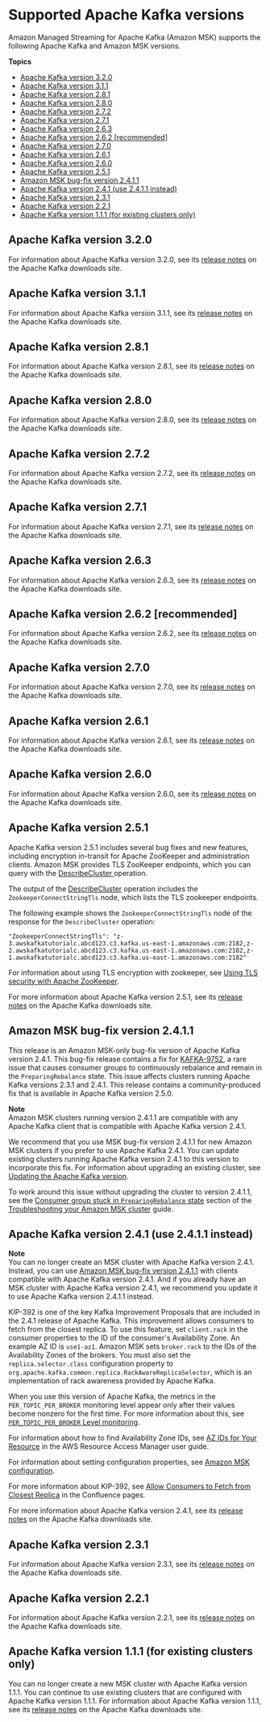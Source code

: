 # Supported Apache Kafka versions<a name="supported-kafka-versions"></a>

Amazon Managed Streaming for Apache Kafka \(Amazon MSK\) supports the following Apache Kafka and Amazon MSK versions\.

**Topics**
+ [Apache Kafka version 3\.2\.0](#3.2.0)
+ [Apache Kafka version 3\.1\.1](#3.1.1)
+ [Apache Kafka version 2\.8\.1](#2.8.1)
+ [Apache Kafka version 2\.8\.0](#2.8.0)
+ [Apache Kafka version 2\.7\.2](#2.7.2)
+ [Apache Kafka version 2\.7\.1](#2.7.1)
+ [Apache Kafka version 2\.6\.3](#2.6.3)
+ [Apache Kafka version 2\.6\.2 \[recommended\]](#2.6.2)
+ [Apache Kafka version 2\.7\.0](#2.7.0)
+ [Apache Kafka version 2\.6\.1](#2.6.1)
+ [Apache Kafka version 2\.6\.0](#2.6.0)
+ [Apache Kafka version 2\.5\.1](#2.5.1)
+ [Amazon MSK bug\-fix version 2\.4\.1\.1](#2.4.1.1)
+ [Apache Kafka version 2\.4\.1 \(use 2\.4\.1\.1 instead\)](#2.4.1)
+ [Apache Kafka version 2\.3\.1](#2.3.1)
+ [Apache Kafka version 2\.2\.1](#2.2.1)
+ [Apache Kafka version 1\.1\.1 \(for existing clusters only\)](#1.1.1)

## Apache Kafka version 3\.2\.0<a name="3.2.0"></a>

For information about Apache Kafka version 3\.2\.0, see its [release notes](https://downloads.apache.org/kafka/3.2.0/RELEASE_NOTES.html) on the Apache Kafka downloads site\.

## Apache Kafka version 3\.1\.1<a name="3.1.1"></a>

For information about Apache Kafka version 3\.1\.1, see its [release notes](https://downloads.apache.org/kafka/3.1.1/RELEASE_NOTES.html) on the Apache Kafka downloads site\.

## Apache Kafka version 2\.8\.1<a name="2.8.1"></a>

For information about Apache Kafka version 2\.8\.1, see its [release notes](https://downloads.apache.org/kafka/2.8.1/RELEASE_NOTES.html) on the Apache Kafka downloads site\.

## Apache Kafka version 2\.8\.0<a name="2.8.0"></a>

For information about Apache Kafka version 2\.8\.0, see its [release notes](https://archive.apache.org/dist/kafka/2.8.0/RELEASE_NOTES.html) on the Apache Kafka downloads site\.

## Apache Kafka version 2\.7\.2<a name="2.7.2"></a>

For information about Apache Kafka version 2\.7\.2, see its [release notes](https://archive.apache.org/dist/kafka/2.7.2/RELEASE_NOTES.html) on the Apache Kafka downloads site\.

## Apache Kafka version 2\.7\.1<a name="2.7.1"></a>

For information about Apache Kafka version 2\.7\.1, see its [release notes](https://archive.apache.org/dist/kafka/2.7.1/RELEASE_NOTES.html) on the Apache Kafka downloads site\.

## Apache Kafka version 2\.6\.3<a name="2.6.3"></a>

For information about Apache Kafka version 2\.6\.3, see its [release notes](https://archive.apache.org/dist/kafka/2.6.3/RELEASE_NOTES.html) on the Apache Kafka downloads site\.

## Apache Kafka version 2\.6\.2 \[recommended\]<a name="2.6.2"></a>

For information about Apache Kafka version 2\.6\.2, see its [release notes](https://archive.apache.org/dist/kafka/2.6.2/RELEASE_NOTES.html) on the Apache Kafka downloads site\.

## Apache Kafka version 2\.7\.0<a name="2.7.0"></a>

For information about Apache Kafka version 2\.7\.0, see its [release notes](https://archive.apache.org/dist/kafka/2.7.0/RELEASE_NOTES.html) on the Apache Kafka downloads site\.

## Apache Kafka version 2\.6\.1<a name="2.6.1"></a>

For information about Apache Kafka version 2\.6\.1, see its [release notes](https://archive.apache.org/dist/kafka/2.6.1/RELEASE_NOTES.html) on the Apache Kafka downloads site\.

## Apache Kafka version 2\.6\.0<a name="2.6.0"></a>

For information about Apache Kafka version 2\.6\.0, see its [release notes](https://archive.apache.org/dist/kafka/2.6.0/RELEASE_NOTES.html) on the Apache Kafka downloads site\.

## Apache Kafka version 2\.5\.1<a name="2.5.1"></a>

Apache Kafka version 2\.5\.1 includes several bug fixes and new features, including encryption in\-transit for Apache ZooKeeper and administration clients\. Amazon MSK provides TLS ZooKeeper endpoints, which you can query with the [DescribeCluster ](https://docs.aws.amazon.com/msk/1.0/apireference/clusters-clusterarn.html#DescribeCluster) operation\. 

The output of the [ DescribeCluster](https://docs.aws.amazon.com/msk/1.0/apireference/clusters-clusterarn.html#DescribeCluster) operation includes the `ZookeeperConnectStringTls` node, which lists the TLS zookeeper endpoints\.

The following example shows the `ZookeeperConnectStringTls` node of the response for the `DescribeCluster` operation:

```
"ZookeeperConnectStringTls": "z-3.awskafkatutorialc.abcd123.c3.kafka.us-east-1.amazonaws.com:2182,z-2.awskafkatutorialc.abcd123.c3.kafka.us-east-1.amazonaws.com:2182,z-1.awskafkatutorialc.abcd123.c3.kafka.us-east-1.amazonaws.com:2182"
```

For information about using TLS encryption with zookeeper, see [Using TLS security with Apache ZooKeeper](zookeeper-security.md#zookeeper-security-tls)\.

For more information about Apache Kafka version 2\.5\.1, see its [release notes](https://archive.apache.org/dist/kafka/2.5.1/RELEASE_NOTES.html) on the Apache Kafka downloads site\.

## Amazon MSK bug\-fix version 2\.4\.1\.1<a name="2.4.1.1"></a>

This release is an Amazon MSK\-only bug\-fix version of Apache Kafka version 2\.4\.1\. This bug\-fix release contains a fix for [KAFKA\-9752](https://issues.apache.org/jira/browse/KAFKA-9752), a rare issue that causes consumer groups to continuously rebalance and remain in the `PreparingRebalance` state\. This issue affects clusters running Apache Kafka versions 2\.3\.1 and 2\.4\.1\. This release contains a community\-produced fix that is available in Apache Kafka version 2\.5\.0\. 

**Note**  
Amazon MSK clusters running version 2\.4\.1\.1 are compatible with any Apache Kafka client that is compatible with Apache Kafka version 2\.4\.1\.

We recommend that you use MSK bug\-fix version 2\.4\.1\.1 for new Amazon MSK clusters if you prefer to use Apache Kafka 2\.4\.1\. You can update existing clusters running Apache Kafka version 2\.4\.1 to this version to incorporate this fix\. For information about upgrading an existing cluster, see [Updating the Apache Kafka version](version-upgrades.md)\.

To work around this issue without upgrading the cluster to version 2\.4\.1\.1, see the [Consumer group stuck in `PreparingRebalance` state](troubleshooting.md#consumer-group-rebalance) section of the [Troubleshooting your Amazon MSK cluster](troubleshooting.md) guide\. 

## Apache Kafka version 2\.4\.1 \(use 2\.4\.1\.1 instead\)<a name="2.4.1"></a>

**Note**  
You can no longer create an MSK cluster with Apache Kafka version 2\.4\.1\. Instead, you can use [Amazon MSK bug\-fix version 2\.4\.1\.1](#2.4.1.1) with clients compatible with Apache Kafka version 2\.4\.1\. And if you already have an MSK cluster with Apache Kafka version 2\.4\.1, we recommend you update it to use Apache Kafka version 2\.4\.1\.1 instead\.

KIP\-392 is one of the key Kafka Improvement Proposals that are included in the 2\.4\.1 release of Apache Kafka\. This improvement allows consumers to fetch from the closest replica\. To use this feature, set `client.rack` in the consumer properties to the ID of the consumer's Availability Zone\. An example AZ ID is `use1-az1`\. Amazon MSK sets `broker.rack` to the IDs of the Availability Zones of the brokers\. You must also set the `replica.selector.class` configuration property to `org.apache.kafka.common.replica.RackAwareReplicaSelector`, which is an implementation of rack awareness provided by Apache Kafka\. 

When you use this version of Apache Kafka, the metrics in the `PER_TOPIC_PER_BROKER` monitoring level appear only after their values become nonzero for the first time\. For more information about this, see [`PER_TOPIC_PER_BROKER` Level monitoring](metrics-details.md#broker-topic-metrics)\. 

For information about how to find Availability Zone IDs, see [AZ IDs for Your Resource](https://docs.aws.amazon.com/ram/latest/userguide/working-with-az-ids.html) in the AWS Resource Access Manager user guide\. 

For information about setting configuration properties, see [Amazon MSK configuration](msk-configuration.md)\. 

For more information about KIP\-392, see [Allow Consumers to Fetch from Closest Replica](https://cwiki.apache.org/confluence/display/KAFKA/KIP-392:+Allow+consumers+to+fetch+from+closest+replica) in the Confluence pages\.

For more information about Apache Kafka version 2\.4\.1, see its [release notes](https://archive.apache.org/dist/kafka/2.4.1/RELEASE_NOTES.html) on the Apache Kafka downloads site\.

## Apache Kafka version 2\.3\.1<a name="2.3.1"></a>

For information about Apache Kafka version 2\.3\.1, see its [release notes](https://archive.apache.org/dist/kafka/2.3.1/RELEASE_NOTES.html) on the Apache Kafka downloads site\.

## Apache Kafka version 2\.2\.1<a name="2.2.1"></a>

For information about Apache Kafka version 2\.2\.1, see its [release notes](https://archive.apache.org/dist/kafka/2.2.1/RELEASE_NOTES.html) on the Apache Kafka downloads site\.

## Apache Kafka version 1\.1\.1 \(for existing clusters only\)<a name="1.1.1"></a>

You can no longer create a new MSK cluster with Apache Kafka version 1\.1\.1\. You can continue to use existing clusters that are configured with Apache Kafka version 1\.1\.1\. For information about Apache Kafka version 1\.1\.1, see its [release notes](https://archive.apache.org/dist/kafka/1.1.1/RELEASE_NOTES.html) on the Apache Kafka downloads site\.